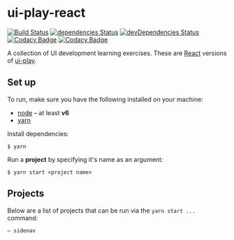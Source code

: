 # ui-play-react

[![Build Status](https://travis-ci.org/mathewhawley/ui-play-react.svg?branch=master)](https://travis-ci.org/mathewhawley/ui-play-react) [![dependencies Status](https://david-dm.org/mathewhawley/ui-play-react/status.svg)](https://david-dm.org/mathewhawley/ui-play-react) [![devDependencies Status](https://david-dm.org/mathewhawley/ui-play-react/dev-status.svg)](https://david-dm.org/mathewhawley/ui-play-react?type=dev) [![Codacy Badge](https://api.codacy.com/project/badge/Coverage/35bb04e1c1f647368dace00de08b1599)](https://www.codacy.com/app/mathew/ui-play-react?utm_source=github.com&amp;utm_medium=referral&amp;utm_content=mathewhawley/ui-play-react&amp;utm_campaign=Badge_Coverage) [![Codacy Badge](https://api.codacy.com/project/badge/Grade/35bb04e1c1f647368dace00de08b1599)](https://www.codacy.com/app/mathew/ui-play-react?utm_source=github.com&amp;utm_medium=referral&amp;utm_content=mathewhawley/ui-play-react&amp;utm_campaign=Badge_Grade)

A collection of UI development learning exercises. These are [React](https://facebook.github.io/react/) versions of [ui-play](https://github.com/mathewhawley/ui-play).

## Set up

To run, make sure you have the following installed on your machine:

* [node](https://nodejs.org/en/) – at least __v6__
* [yarn](https://yarnpkg.com/)

Install dependencies:

```
$ yarn
```

Run a __project__ by specifying it's name as an argument:

```
$ yarn start <project name>
```

## Projects

Below are a list of projects that can be run via the `yarn start ...` command:

```
– sidenav
```
